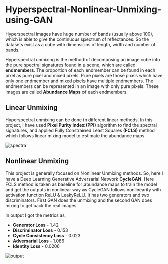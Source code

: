 # Hyperspectral-Nonlinear-Unmixing-using-GAN
Hyperspectral images have huge number of bands (usually above 100), which is able to give the continuous spectrum of reflectances. So the datasets exist as a cube with dimensions of length, width and number of bands. 

Hyperspectral unmixing is the method of decomposing an image cube into the pure spectral signatures found in a scene, which are called **endmembers**. 
The proportion of each endmember can be found in each pixel as pure pixel and mixed pixels. Pure pixels are those pixels which have only one endmember and mixed pixels have multiple endmembers.
The endmembers can be represented in an image with only pure pixels. These images are called **Abundance Maps** of each endmembers.

## Linear Unmixing
Hyperspectral unmixing can be done in different linear methods. In this project, I have used **Pixel Purity Index (PPI)** algorithm to find the spectral signatures, and applied Fully Constrained Least Squares **(FCLS)** method which follows linear mixing model to estimate the abundance maps.

![spectra](https://github.com/Mainak21/Hyperspectral-Nonlinear-Unmixing-using-CycleGAN/Results/Urban_spectralProfile.png)

## Nonlinear Unmixing
This project is generally focused on Nonlinear Unmixing methods. So, here I have a Deep Learning Generative Adversarial Network **CycleGAN**. Here FCLS method is taken as baseline for abundance maps to train the model and get the outputs in nonlinear way as CycleGAN follows nonlinearity with activation function ReLU & LeakyReLU. It has two generators and two discriminators. First GAN does the unmixing and the second GAN does mixing to get back the real images.

In output I got the metrics as,
- **Generator Loss** - 1.42
- **Discriminator Loss** - 0.153
- **Cycle Consistency Loss** - 0.023
- **Adversarial Loss** - 1.086
- **Identity Loss** - 0.0206

![output](https://github.com/Mainak21/Hyperspectral-Nonlinear-Unmixing-using-CycleGAN/Results/output.png)
